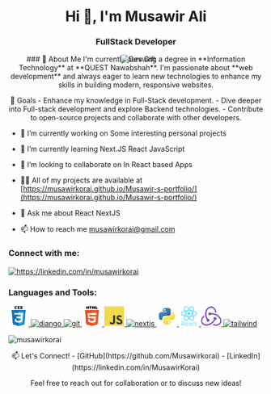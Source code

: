 <h1 align="center">Hi 👋, I'm Musawir Ali</h1>
<h3 align="center">FullStack Developer</h3>


  <img src="https://github.com/user-attachments/assets/4f2fe7c3-a044-4d53-9ee7-31a6f8624065" 
       alt="Dev Gift" 
       style="width: 40%; height: auto; position: absolute; left:450px">


<p  align="center">### 🚀 About Me
I'm currently pursuing a degree in **Information Technology** at **QUEST Nawabshah**. I'm passionate about **web development** and always eager to learn new technologies to enhance my skills in building modern, responsive websites. </p>


<p align="center"> 🎯 Goals
- Enhance my knowledge in Full-Stack development.
- Dive deeper into Full-stack development and explore Backend technologies.
- Contribute to open-source projects and collaborate with other developers.


- 🔭 I’m currently working on Some interesting personal projects

- 🌱 I’m currently learning Next.JS React JavaScript

- 👯 I’m looking to collaborate on In React based Apps

- 👨‍💻 All of my projects are available at [https://musawirkorai.github.io/Musawir-s-portfolio/](https://musawirkorai.github.io/Musawir-s-portfolio/)

- 💬 Ask me about React NextJS

- 📫 How to reach me musawirkorai@gmail.com </p>

<h3 align="left">Connect with me:</h3>
<p align="left">
<a href="https://linkedin.com/in/https://linkedin.com/in/musawirkorai" target="blank"><img align="center" src="https://raw.githubusercontent.com/rahuldkjain/github-profile-readme-generator/master/src/images/icons/Social/linked-in-alt.svg" alt="https://linkedin.com/in/musawirkorai" height="30" width="40" /></a>
</p>

<h3 align="left">Languages and Tools:</h3>
<p align="left"> <a href="https://www.w3schools.com/css/" target="_blank" rel="noreferrer"> <img src="https://raw.githubusercontent.com/devicons/devicon/master/icons/css3/css3-original-wordmark.svg" alt="css3" width="40" height="40"/> </a> <a href="https://www.djangoproject.com/" target="_blank" rel="noreferrer"> <img src="https://cdn.worldvectorlogo.com/logos/django.svg" alt="django" width="40" height="40"/> </a> <a href="https://git-scm.com/" target="_blank" rel="noreferrer"> <img src="https://www.vectorlogo.zone/logos/git-scm/git-scm-icon.svg" alt="git" width="40" height="40"/> </a> <a href="https://www.w3.org/html/" target="_blank" rel="noreferrer"> <img src="https://raw.githubusercontent.com/devicons/devicon/master/icons/html5/html5-original-wordmark.svg" alt="html5" width="40" height="40"/> </a> <a href="https://developer.mozilla.org/en-US/docs/Web/JavaScript" target="_blank" rel="noreferrer"> <img src="https://raw.githubusercontent.com/devicons/devicon/master/icons/javascript/javascript-original.svg" alt="javascript" width="40" height="40"/> </a> <a href="https://nextjs.org/" target="_blank" rel="noreferrer"> <img src="https://cdn.worldvectorlogo.com/logos/nextjs-2.svg" alt="nextjs" width="40" height="40"/> </a> <a href="https://www.python.org" target="_blank" rel="noreferrer"> <img src="https://raw.githubusercontent.com/devicons/devicon/master/icons/python/python-original.svg" alt="python" width="40" height="40"/> </a> <a href="https://reactjs.org/" target="_blank" rel="noreferrer"> <img src="https://raw.githubusercontent.com/devicons/devicon/master/icons/react/react-original-wordmark.svg" alt="react" width="40" height="40"/> </a> <a href="https://redux.js.org" target="_blank" rel="noreferrer"> <img src="https://raw.githubusercontent.com/devicons/devicon/master/icons/redux/redux-original.svg" alt="redux" width="40" height="40"/> </a> <a href="https://tailwindcss.com/" target="_blank" rel="noreferrer"> <img src="https://www.vectorlogo.zone/logos/tailwindcss/tailwindcss-icon.svg" alt="tailwind" width="40" height="40"/> </a> </p>

<p><img align="center" src="https://github-readme-stats.vercel.app/api/top-langs?username=musawirkorai&show_icons=true&locale=en&layout=compact" alt="musawirkorai" /></p>

<p align="center">  📫 Let's Connect!
- [GitHub](https://github.com/Musawirkorai)
- [LinkedIn](https://linkedin.com/in/MusawirKorai)</p>

<p align="center">Feel free to reach out for collaboration or to discuss new ideas! </p>
